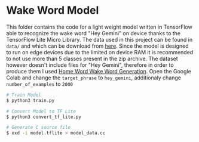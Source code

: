 # Wake Word Model

This folder contains the code for a light weight model written in TensorFlow able to recognize the wake word "Hey Gemini" on device thanks to the TensorFlow Lite Micro Library. 
The data used in this project can be found in ```data/``` and which can be download from [here](https://storage.cloud.google.com/download.tensorflow.org/data/speech_commands_v0.02.tar.gz). Since the model is designed to run on edge devices due to the limited on device RAM it is recommended to not use more than 5 classes present in the zip archive.
The dataset however doesn't include files for "Hey Gemini", therefore in order to produce them I used [Home Word Wake Word Generation](https://colab.research.google.com/drive/1q1oe2zOyZp7UsB3jJiQ1IFn8z5YfjwEb?usp=sharing#scrollTo=1cbqBebHXjFD). Open the Google Colab and change the ```target_phrase``` to ```hey_gemini```, additionaly change ```number_of_examples``` to ```2000```

```bash
# Train Model
$ python3 train.py

# Convert Model to TF Lite
$ python3 convert_tf_lite.py

# Generate C source file
$ xxd -i model.tflite > model_data.cc
```
